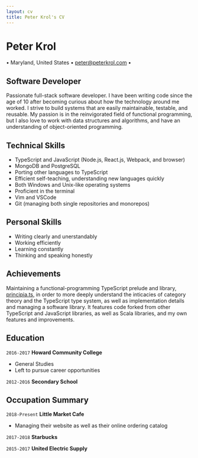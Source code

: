 ```yaml
---
layout: cv
title: Peter Krol's CV
---
```


# Peter Krol

<div id="webaddress">
• Maryland, United States
• <a href="peter@peterkrol.com">peter@peterkrol.com</a>
•
</div>

## Software Developer

Passionate full-stack software developer. I have been writing code since the age of 10 after becoming curious about how the technology around me worked.
I strive to build systems that are easily maintainable, testable, and reusable.
My passion is in the reinvigorated field of functional programming, but I also love to work with data structures and algorithms, and have an understanding of object-oriented programming.

## Technical Skills

- TypeScript and JavaScript (Node.js, React.js, Webpack, and browser)
- MongoDB and PostgreSQL
- Porting other languages to TypeScript
- Efficient self-teaching, understanding new languages quickly
- Both Windows and Unix-like operating systems
- Proficient in the terminal
- Vim and VSCode
- Git (managing both single repositories and monorepos)

## Personal Skills

- Writing clearly and unerstandably
- Working efficiently
- Learning constantly
- Thinking and speaking honestly

## Achievements

Maintaining a functional-programming TypeScript prelude and library, <a href="https://github.com/0x706b/principia.ts">principia.ts</a>, in order to more deeply understand the inticacies of category theory and the TypeScript type system, as well as implementation details and managing a software library. It features code forked from other TypeScript and JavaScript libraries, as well as Scala libraries, and my own features and improvements.

## Education

`2016-2017`
**Howard Community College**

- General Studies
- Left to pursue career opportunities

`2012-2016`
**Secondary School**

## Occupation Summary

`2018-Present`
**Little Market Cafe**
- Managing their website as well as their online ordering catalog

`2017-2018`
**Starbucks**

`2015-2017`
**United Electric Supply**

<!-- ### Footer

Last updated: April 2021 -->
